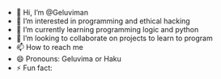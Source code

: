 - 👋 Hi, I’m @Geluviman
- 👀 I’m interested in programming and ethical hacking
- 🌱 I’m currently learning programming logic and python
- 💞️ I’m looking to collaborate on projects to learn to program
- 📫 How to reach me 
- 😄 Pronouns: Geluvima or Haku
- ⚡ Fun fact: 

<!---
Geluviman/Geluviman is a ✨ special ✨ repository because its `README.md` (this file) appears on your GitHub profile.
You can click the Preview link to take a look at your changes.
--->
